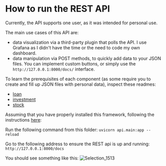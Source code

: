 # How to run the REST API

Currently, the API supports one user, as it was intended for personal use.

The main use cases of this API are:
* data visualization via a third-party plugin that polls the API. I use Grafana as I didn't have the time or the need to code my own dashboard.
* data manipulation via POST methods, to quickly add data to your JSON files. You can implement custom buttons, or simply use the `http://127.0.0.1:8000/docs/` interface.

To learn the prerequisites of each component (as some require you to create and fill up JSON files with personal data), inspect these readmes:
* [loan](../loan)
* [investment](../investment)
* [stock](../stock)

Assuming that you have properly installed this framework, following the instructions [here](../../README.md):

Run the following command from this folder: `uvicorn api.main:app --reload`

Go to the following address to ensure the REST api is up and running: `http://127.0.0.1:8000/docs`

You should see something like this:
![Selection_1513](https://github.com/doruirimescu/python-trading/assets/7363000/8cfa9bb8-6197-4307-9cf9-0cc93ceb0d55)
